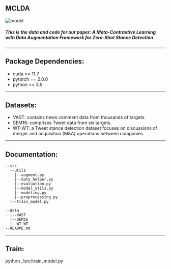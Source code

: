 ## **MCLDA**

![model](D:\PG_WSL\WCL\第二篇\部件\model.jpg)

##### **This is the data and code for our paper: A Meta-Contrastive Learning with Data Augmentation Framework for Zero-Shot Stance Detection**

---

## Package Dependencies:

- cuda >= 11.7
- pytorch == 2.0.0
- python >= 3.9

---

## **Datasets**:

- VAST: contains news comment data from thousands of targets.
- SEM16: comprises Tweet data from six targets.
- WT-WT: a Tweet stance detection dataset focuses on discussions of merger and acquisition (M&A) operations between companies.

---

## Documentation:

```
--src
  --utils
  	|--augment.py
  	|--data_helper.py
  	|--evaluation.py
  	|--model_utils.py
  	|--modeling.py
  	|--preprocessing.py
  |--train_model.py

--data
  │--VAST
  |--SEM16
  |--WT-WT
--README.md
```

---

## Train:

python ./src/train_model.py
